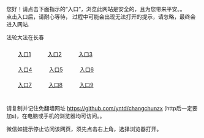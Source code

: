 您好！请点击下面指示的“入口”，浏览此网站是安全的，且为您带来平安。。 <br/>
点击入口后，请耐心等待， 过程中可能会出现无法打开的提示，请忽略，最终会进入网站. </br>

法轮大法在长春<br/>
<div style="padding:10px"><a style="margin:20px" target="_blank" href="https://d1uwo29c4wuab3.cloudfront.net/2Qpsp?sftkgn" id="ccLink1" rel="nofollow">入口1</a> <a target="_blank" style="margin:20px" href="https://d2vpn16km2uc50.cloudfront.net/2Qpsp?mhveoc" id="ccLink2" rel="nofollow">入口2</a> <a style="margin:20px" target="_blank" href="https://dqujjgftk8mfd.cloudfront.net/2Qpsp?topajdln" id="ccLink3" rel="nofollow">入口3</a></div>

<div style="padding:10px" ><a style="margin:20px" target="_blank" href="https://d1uwo29c4wuab3.cloudfront.net/2Qpsp?sftkgn" id="ccLink4" rel="nofollow">入口4</a> <a style="margin:20px" href="https://d2vpn16km2uc50.cloudfront.net/2Qpsp?mhveoc" target="_blank" id="ccLink5" rel="nofollow">入口5</a> <a style="margin:20px" href="https://dqujjgftk8mfd.cloudfront.net/2Qpsp?topajdln" target="_blank" id="ccLink6" rel="nofollow">入口6</a></div>

<div style="padding:10px"><a style="margin:20px" target="_blank" href="https://d1uwo29c4wuab3.cloudfront.net/2Qpsp?sftkgn" id="ccLink7" rel="nofollow">入口7</a> <a style="margin:20px" href="https://d2vpn16km2uc50.cloudfront.net/2Qpsp?mhveoc" target="_blank" id="ccLink8" rel="nofollow">入口8</a> <a style="margin:20px" target="_blank" href="https://dqujjgftk8mfd.cloudfront.net/2Qpsp?topajdln" id="ccLink9" rel="nofollow">入口9</a></div>

<br/>



请复制并记住免翻墙网址 https://github.com/yntd/changchunzx (http后一定要加s)，在电脑或手机的浏览器均可访问。。<br/>

微信如提示停止访问该网页，须先点击右上角，选择浏览器打开。
